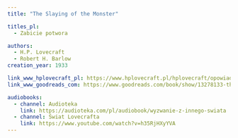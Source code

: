 ```yaml
---
title: "The Slaying of the Monster"

titles_pl:
  - Zabicie potwora

authors:
  - H.P. Lovecraft
  - Robert H. Barlow
creation_year: 1933

link_www_hplovecraft_pl: https://www.hplovecraft.pl/hplovecraft/opowiadania-nowele-powiesci/the-slaying-of-the-monster/
link_www_goodreads_com: https://www.goodreads.com/book/show/13278133-the-slaying-of-the-monster

audiobooks:
  - channel: Audioteka
    link: https://audioteka.com/pl/audiobook/wyzwanie-z-innego-swiata
  - channel: Świat Lovecrafta
    link: https://www.youtube.com/watch?v=h35RjHXyYVA
---
```


